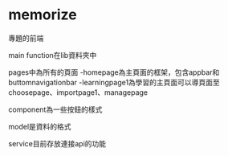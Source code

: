 # memorize

專題的前端

main function在lib資料夾中

pages中為所有的頁面
-homepage為主頁面的框架，包含appbar和buttomnavigationbar
-learningpage1為學習的主頁面可以導頁面至choosepage、importpage1、managepage

component為一些按鈕的樣式

model是資料的格式

service目前存放連接api的功能
